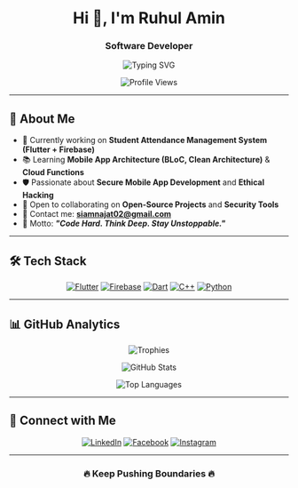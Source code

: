 <h1 align="center">Hi 👋, I'm Ruhul Amin</h1>
<h3 align="center">Software Developer</h3>

<p align="center">
  <img src="https://readme-typing-svg.herokuapp.com?font=Fira+Code&size=24&pause=1000&color=00FFD1&center=true&vCenter=true&width=1000&lines=Aspiring+ML+Engineer+%7C+Data+Science+Enthusiast;Python+%26+C%2B%2B+%7C+Competitive+Programmer" alt="Typing SVG" />
</p>


<p align="center">
  <img src="https://komarev.com/ghpvc/?username=najat-ttt&label=Profile%20Views&color=00FFD1&style=flat-square" alt="Profile Views" />
</p>

---

## 🧠 About Me

- 🚀 Currently working on **Student Attendance Management System (Flutter + Firebase)**
- 📚 Learning **Mobile App Architecture (BLoC, Clean Architecture)** & **Cloud Functions**
- 🛡️ Passionate about **Secure Mobile App Development** and **Ethical Hacking**
- 🤝 Open to collaborating on **Open-Source Projects** and **Security Tools**
- 📩 Contact me: **siamnajat02@gmail.com**
- 💬 Motto: _**"Code Hard. Think Deep. Stay Unstoppable."**_

---

## 🛠️ Tech Stack

<p align="center">
  <a href="https://flutter.dev" target="_blank"><img src="https://img.shields.io/badge/Flutter-000000?style=for-the-badge&logo=flutter&logoColor=00FFD1" alt="Flutter"/></a>
  <a href="https://firebase.google.com/" target="_blank"><img src="https://img.shields.io/badge/Firebase-000000?style=for-the-badge&logo=firebase&logoColor=FFCA28" alt="Firebase"/></a>
  <a href="https://dart.dev" target="_blank"><img src="https://img.shields.io/badge/Dart-000000?style=for-the-badge&logo=dart&logoColor=0175C2" alt="Dart"/></a>
  <a href="https://cplusplus.com/" target="_blank"><img src="https://img.shields.io/badge/C++-000000?style=for-the-badge&logo=c%2B%2B&logoColor=00599C" alt="C++"/></a>
  <a href="https://python.org" target="_blank"><img src="https://img.shields.io/badge/Python-000000?style=for-the-badge&logo=python&logoColor=3776AB" alt="Python"/></a>
</p>

---

## 📊 GitHub Analytics

<p align="center">
  <img src="https://github-profile-trophy.vercel.app/?username=najat-ttt&theme=algolia&margin-w=15&margin-h=15&no-frame=true" alt="Trophies" />
</p>

<p align="center">
  <img src="https://github-readme-stats.vercel.app/api?username=najat-ttt&show_icons=true&theme=algolia&hide_border=true&icon_color=00FFD1&title_color=00FFD1&text_color=FFFFFF&bg_color=000000" alt="GitHub Stats" />
</p>


<p align="center">
  <img src="https://github-readme-stats.vercel.app/api/top-langs/?username=najat-ttt&layout=compact&theme=algolia&hide_border=true&bg_color=000000" alt="Top Languages" />
</p>

---


## 🔗 Connect with Me

<p align="center">
  <a href="https://linkedin.com/in/sheikhsiamnajat" target="_blank"><img src="https://img.shields.io/badge/LinkedIn-000000?style=for-the-badge&logo=linkedin&logoColor=0A66C2" alt="LinkedIn"/></a>
  <a href="https://facebook.com/snajat146" target="_blank"><img src="https://img.shields.io/badge/Facebook-000000?style=for-the-badge&logo=facebook&logoColor=1877F2" alt="Facebook"/></a>
  <a href="https://instagram.com/najat_t28" target="_blank"><img src="https://img.shields.io/badge/Instagram-000000?style=for-the-badge&logo=instagram&logoColor=E4405F" alt="Instagram"/></a>
</p>

---

<h3 align="center">🔥 Keep Pushing Boundaries 🔥</h3>
